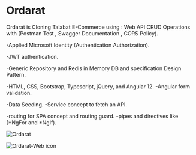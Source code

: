 # Ordarat

Ordarat is Cloning Talabat E-Commerce using : Web API CRUD Operations with (Postman Test , Swagger Documentation , CORS Policy). 

-Applied Microsoft Identity (Authentication Authorization). 

-JWT authentication. 

-Generic Repository and Redis in Memory DB and specification Design Pattern.

-HTML, CSS, Bootstrap, Typescript, jQuery, and Angular 12. -Angular form validation. 

-Data Seeding. -Service concept to fetch an API. 

-routing for SPA concept and routing guard. -pipes and directives like (*NgFor and *NgIf).


![Ordarat](https://user-images.githubusercontent.com/79394414/192775188-6381321d-9798-4f60-8593-b902e17ec1d8.png)


 ![Ordarat-Web icon](https://user-images.githubusercontent.com/79394414/192775363-95ce1a97-e2af-476f-bfc0-259d92267f0d.png)
